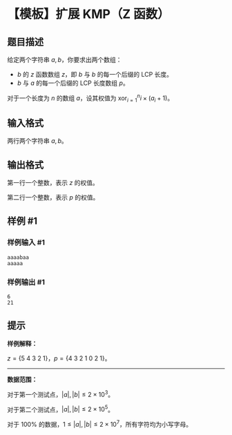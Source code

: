 # 【模板】扩展 KMP（Z 函数）

## 题目描述

给定两个字符串 $a,b$，你要求出两个数组：

- $b$ 的 $z$ 函数数组 $z$，即 $b$ 与 $b$ 的每一个后缀的 LCP 长度。
- $b$ 与 $a$ 的每一个后缀的 LCP 长度数组 $p$。

对于一个长度为 $n$ 的数组 $a$，设其权值为 $\operatorname{xor}_{i=1}^n i \times (a_i + 1)$。

## 输入格式

两行两个字符串 $a,b$。

## 输出格式

第一行一个整数，表示 $z$ 的权值。

第二行一个整数，表示 $p$ 的权值。

## 样例 #1

### 样例输入 #1
```
aaaabaa
aaaaa
```

### 样例输出 #1

```
6
21
```

## 提示

**样例解释：**

$z = \{5\ 4\ 3\ 2\ 1\}$，$p = \{4\ 3\ 2\ 1\ 0\ 2\ 1\}$。

---

**数据范围：**

对于第一个测试点，$|a|,|b| \le 2 \times 10^3$。

对于第二个测试点，$|a|,|b| \le 2 \times 10^5$。

对于 $100\%$ 的数据，$1 \le |a|,|b| \le 2 \times 10^7$，所有字符均为小写字母。
